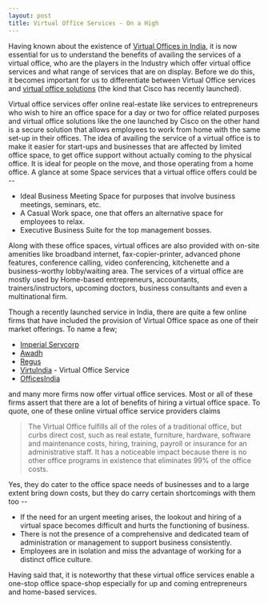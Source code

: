 ```yaml
---
layout: post
title: Virtual Office Services - On a High
---
```


Having known about the existence of <a href="/2008/get-your-virtual-office-in-india/">Virtual Offices in India</a>, it is now essential for us to understand the benefits of availing the services of a virtual office, who are the players in the Industry which offer virtual office services and what range of services that are on display. Before we do this, it becomes important for us to differentiate between Virtual Office services and <a href="http://sify.com/finance/cisco-unveils-virtual-office-solution-news-default-jegxdoafhgi.html">virtual office solutions</a> (the kind that Cisco has recently launched). 

Virtual office services offer online real-estate like services to entrepreneurs who wish to hire an office space for a day or two for office related purposes and virtual office solutions like the one launched by Cisco on the other hand is a secure solution that allows employees to work from home with the same set-up in their offices. The idea of availing the service of a virtual office is to make it easier for start-ups and businesses that are affected by limited office space, to get office support without actually coming to the physical office. It is ideal for people on the move, and those operating from a home office. A glance at some Space services that a virtual office offers could be --

- Ideal Business Meeting Space for purposes that involve business meetings, seminars, etc.
- A Casual Work space, one that offers an alternative space for employees to relax.
- Executive Business Suite for the top management bosses.

Along with these office spaces, virtual offices are also provided with on-site amenities like broadband internet, fax-copier-printer, advanced phone features, conference calling, video conferencing, kitchenette and a business-worthy lobby/waiting area. The services of a virtual office are mostly used by Home-based entrepreneurs, accountants, trainers/instructors, upcoming doctors, business consultants and even a multinational firm.

Though a recently launched service in India, there are quite a few online firms that have included the provision of Virtual Office space as one of their market offerings. To name a few;

- <a href="http://www.servcorp.co.in/">Imperial Servcorp</a>
- <a href="http://www.awadh.in/">Awadh</a>
- <a href="http://www.regus.co.in/">Regus</a>
- <a href="http://www.virtuindia.com/index.html">VirtuIndia</a> - Virtual Office Service
- <a href="http://www.officesindia.com/virtual_office.php">OfficesIndia</a>

and many more firms now offer virtual office services. Most or all of these firms assert that there are a lot of benefits of hiring a virtual office space. To quote, one of these online virtual office service providers claims

> The Virtual Office fulfills all of the roles of a traditional office, but curbs direct cost, such as real estate, furniture, hardware, software and maintenance costs, hiring, training, payroll or insurance for an administrative staff. It has a noticeable impact because there is no other office programs in existence that eliminates 99% of the office costs.

Yes, they do cater to the office space needs of businesses and to a large extent bring down costs, but they do carry certain shortcomings with them too --

- If the need for an urgent meeting arises, the lookout and hiring of a virtual space becomes difficult and hurts the functioning of business.
- There is not the presence of a comprehensive and dedicated team of administration or management to support business consistently.
- Employees are in isolation and miss the advantage of working for a distinct office culture.

Having said that, it is noteworthy that these virtual office services enable a one-stop office space-shop especially for up and coming entrepreneurs and home-based services.
